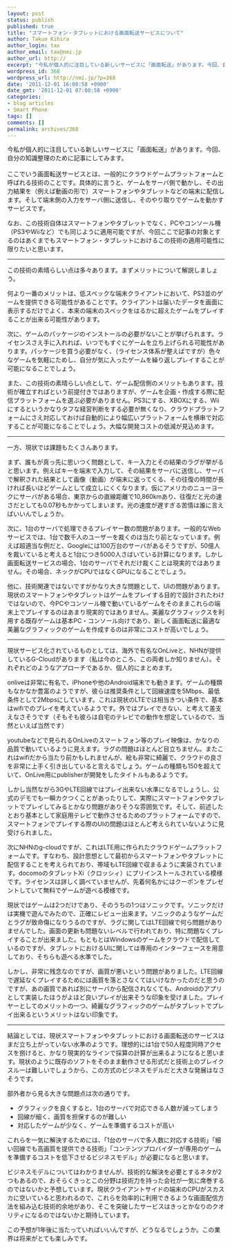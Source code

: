 ```yaml
---
layout: post
status: publish
published: true
title: "スマートフォン・タブレットにおける画面転送サービスについて"
author: Takuo Kihira
author_login: tax
author_email: tax@nmi.jp
author_url: http://
excerpt: "今私が個人的に注目している新しいサービスに「画面転送」があります。今回、自分の知識整理のために記事にしてみます。<br />"
wordpress_id: 368
wordpress_url: http://nmi.jp/?p=368
date: '2011-12-01 16:08:58 +0900'
date_gmt: '2011-12-01 07:08:58 +0900'
categories:
- blog articles
- Smart Phone
tags: []
comments: []
permalink: archives/368
---
```

<p>今私が個人的に注目している新しいサービスに「画面転送」があります。今回、自分の知識整理のために記事にしてみます。<br />
<a id="more"></a><a id="more-368"></a><br />
ここでいう画面転送サービスとは、一般的にクラウドゲームプラットフォームと呼ばれる技術のことです。具体的に言うと、ゲームをサーバ側で動かし、その出力結果を（例えば動画の形で）スマートフォンやタブレットなどの端末に配信します。そして端末側の入力をサーバ側に送信し、そのやり取りでゲームを動かすサービスです。</p>
<p>なお、この技術自体はスマートフォンやタブレットでなく、PCやコンソール機（PS3やWiiなど）でも同じように適用可能ですが、今回ここで記事の対象とするのはあくまでもスマートフォン・タブレットにおけるこの技術の適用可能性に限りたいと思います。</p>
<hr>
この技術の素晴らしい点は多々あります。まずメリットについて解説しましょう。</p>
<p>何より一番のメリットは、低スペックな端末クライアントにおいて、PS3並のゲームを提供できる可能性があることです。クライアントは届いたデータを画面に表示するだけでよく、本来の端末のスペックをはるかに超えたゲームをプレイすることが出来る可能性があります。</p>
<p>次に、ゲームのパッケージのインストールの必要がないことが挙げられます。ライセンスさえ手に入れれば、いつでもすぐにゲームを立ち上げられる可能性があります。パッケージを買う必要がなく、（ライセンス体系が整えばですが）色々なゲームを気軽にためし、自分が気に入ったゲームを繰り返しプレイすることが可能になることでしょう。</p>
<p>また、この技術の素晴らしい点として、ゲーム配信側のメリットもあります。技術が確立すればという前提付きではありますが、ゲームを企画・作成する際に配信プラットフォームを選ぶ必要がありません。PS3にする、XBOXにする、Wiiにするというかなりタフな経営判断をする必要が無くなり、クラウドプラットフォームにさえ対応しておけば自動的により幅広いプラットフォームを横串で対応することが可能になることでしょう。大幅な開発コストの低減が見込めます。</p>
<hr>
一方、現状では課題もたくさんあります。</p>
<p>まず、誰もが真っ先に思いつく問題として、キー入力とその結果のラグが挙がると思います。例えばキーを端末で入力して、その結果をサーバに送信し、サーバで解釈された結果として画像（動画）が端末に返ってくる、その往復の時間が長ければ長いほどゲームとして成立しにくくなります。仮にアメリカのニューヨークにサーバがある場合、東京からの直線距離で10,860kmあり、往復だと光の速さだとしても0.07秒もかかってしまいます。光の速度が遅すぎる苦情は誰に言えばいいんでしょうか。</p>
<p>次に、1台のサーバで処理できるプレイヤー数の問題があります。一般的なWebサービスでは、1台で数千人のユーザーを裁くのは当たり前となっています。例えば超適当な例だと、Googleには100万台のサーバがあるそうですが、50億人を裁いていると考えると1台につき5000人さばいている計算になります。しかし画面転送サービスの場合、1台のサーバでそれだけ裁くことは現実的ではありません。その場合、ネックがCPUではなくGPUになることでしょう。</p>
<p>他に、技術関連ではないですがかなり大きな問題として、UIの問題があります。現状のスマートフォンやタブレットはゲームをプレイする目的で設計されたわけではないので、今PCやコンソール機で動いているゲームをそのままこれらの端末上でプレイするのはあまり現実的ではありません。美麗なグラフィックスを利用する既存ゲームは基本PC・コンソール向けであり、新しく画面転送に最適な美麗なグラフィックのゲームを作成するのは非常にコストが高いでしょう。</p>
<hr>
現状サービス化されているものとしては、海外で有名なOnLiveと、NHNが提供しているG-Cloudがあります（私は今のところ、この両者しか知りません）。それぞれどのようなアプローチであるか、個人的にまとめます。</p>
<p>onliveは非常に有名で、iPhoneや他のAndroid端末でも動きます。ゲームの種類もなかなか豊富のようですが、彼らは推奨条件として回線速度を5Mbps、最低条件として2Mbpsにしています。これは現状のLTEでは相当きつい条件で、基本はwifiでのプレイを考えているようです。外ではプレイできない、と考えて差支えなさそうです（そもそも彼らは自宅のテレビでの動作を想定しているので、当然といえば当然です）</p>
<p>youtubeなどで見られるOnLiveのスマートフォン等のプレイ映像は、かなりの品質で動いているように見えます。ラグの問題はほとんど目立ちません。またこれはwifiだから当たり前かもしれませんが、絵も非常に綺麗で、クラウドの良さを非常に上手く引き出していると言えるでしょう。ゲームの種類も150を超えていて、OnLive用にpublisherが開発をしたタイトルもあるようです。</p>
<p>しかし当然ながら3GやLTE回線ではプレイ出来ない水準になるでしょうし、公式のデモでも一瞬カクつくことがあったりして、実際にスマートフォンやタブレットでプレイしてみるとかなり問題がありそうな雰囲気です。そして、前述したとおり基本として家庭用テレビで動作させるためのプラットフォームですので、スマートフォンでプレイする際のUIの問題はほとんど考えられていないように見受けられました。</p>
<p>次にNHNのg-cloudですが、これはLTE用に作られたクラウドゲームプラットフォームです。すなわち、設計思想として最初からスマートフォンやタブレットに配信することを考えられており、帯域もLTE回線で収まるように実装されています。docomoのタブレットXi（クロッシィ）にプリインストールされている模様です。ライセンスは詳しく調べていませんが、先着何名かにはクーポンをプレゼントしていて無料でゲームが遊べる模様です。</p>
<p>現状ではゲームは2つだけであり、そのうちの1つはソニックです。ソニックだけは実機で遊んでみたので、正確にレビュー出来ます。ソニックのようなゲームだとラグが致命傷になりうるのですが、ラグに関してはLTE回線で何ら問題がありませんでした。画面の更新も問題ないレベルで行われており、特に問題なくプレイすることが出来ました。もともとはWindowsのゲームをクラウドで配信しているのですが、タブレットにおけるUIに関しては専用のインターフェースを用意しており、そちらも遊べる水準でした。</p>
<p>しかし、非常に残念なのですが、画質が悪いという問題がありました。LTE回線で遅延なくプレイするためには画質を落とさなくてはいけなかったのだと思うのですが、あの画質であれば別にサーバから配信されなくても、Androidのアプリとして実装したほうがよほど良いプレイが出来そうな印象を受けました。プレイヤーとしてのメリットの一つ、綺麗なグラフィックのゲームがタブレットでプレイ出来るというメリットはない印象です。</p>
<hr>
結論としては、現状スマートフォンやタブレットにおける画面転送のサービスはまだ立ち上がっていない水準のようです。理想的には1台で50人程度同時アクセスを捌けると、かなり現実的なラインで採算の計算が出来るようになると思います。現状のように既存のソフトをそのまま動作させる形式だと技術上のブレイクスルーは難しいでしょうから、この方式のビジネスモデルだと大きな発展はなさそうです。</p>
<p>部外者から見る大きな問題点は次の通りです。</p>
<ul>
<li>グラフィックを良くすると、1台のサーバで対応できる人数が減ってしまう</li>
<li>回線が細く、画質を担保するのが難しい</li>
<li>対応したゲームが少なく、ゲームを準備するコストが高い</li>
</ul>
<p>これらを一気に解決するためには、「1台のサーバで多人数に対応する技術」「細い回線でも高画質を提供できる技術」「コンテンツプロバイダーが専用のゲームを準備するコストを低下させるビジネスモデル」が必要になると思います。</p>
<p>ビジネスモデルについてはわかりませんが、技術的な解決を必要とするネタが2つもあるので、おそらくきっとこの分野は技術力を持った会社が一気に席巻するのではないかと予想しています。現状クライアントサイドの端末のCPUがスカスカに空いていると思われるので、これらを効率的に利用できるような画面配信方法を組み込む技術的余地があり、そこを突破したサービスはきっとかなりのクオリティになるのではないかと期待しています。</p>
<p>この予想が1年後に当たっていればいいんですが、どうなるでしょうか。この業界は将来がとても楽しみです。</p>
